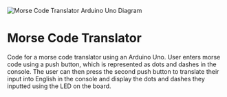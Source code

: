 ![Morse Code Translator Arduino Uno Diagram](https://user-images.githubusercontent.com/115806587/224859128-3efc5c84-f430-4f8a-8be2-cc5a2bd8f77f.png)
# Morse Code Translator
Code for a morse code translator using an Arduino Uno.
User enters morse code using a push button, which is represented as dots and dashes in the console. The user can then press the second push button to translate their input into English in the console and display the dots and dashes they inputted using the LED on the board.
